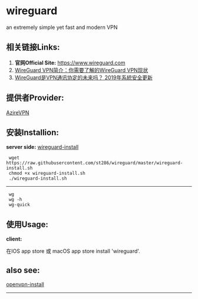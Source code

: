 # wireguard
an extremely simple yet fast and modern VPN

## 相关链接Links:

1. **官网Official Site:** https://www.wireguard.com
2. [WireGuard VPN简介：你需要了解的WireGuard VPN现状](https://bynss.com/2019/26577.html)
3. [WireGuard是VPN通讯协定的未来吗？ 2019年系統安全更新](https://zh.vpnmentor.com/blog/wireguard是vpn通讯协定的未来吗？年系統安全更新/)

## 提供者Provider:

[AzireVPN](https://www.azirevpn.com)

## 安装Installion:
**server side:**
[wireguard-install](https://github.com/l-n-s/wireguard-install)

```shell
 wget https://raw.githubusercontent.com/st286/wireguard/master/wireguard-install.sh
 chmod +x wireguard-install.sh
 ./wireguard-install.sh
```
---
```shell
 wg 
 wg -h
 wg-quick
```

## 使用Usage:
**client:**

在IOS app store 或 macOS app store install 'wireguard'.


## also see:

[openvpn-install](https://github.com/Nyr/openvpn-install)

---
